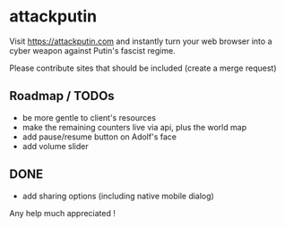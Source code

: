 # attackputin

Visit https://attackputin.com and instantly turn your web browser into a cyber weapon against Putin's fascist regime.

Please contribute sites that should be included (create a merge request)

## Roadmap / TODOs
- be more gentle to client's resources 
- make the remaining counters live via api, plus the world map
- add pause/resume button on Adolf's face
- add volume slider

## DONE
- add sharing options (including native mobile dialog) 

Any help much appreciated !